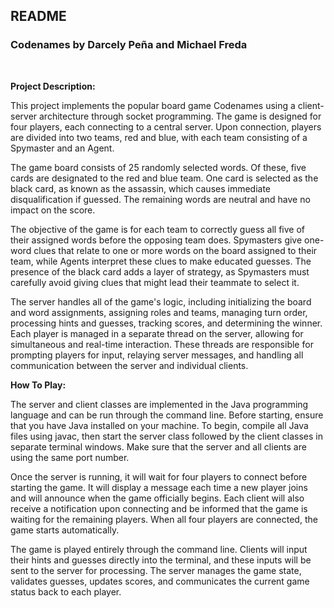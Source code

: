 ## README

### Codenames by Darcely Peña and Michael Freda
<br>

**Project Description:**

This project implements the popular board game Codenames using a client-server architecture through socket programming. The game is designed for four players, each connecting to a central server. Upon connection, players are divided into two teams, red and blue, with each team consisting of a Spymaster and an Agent.

The game board consists of 25 randomly selected words. Of these, five cards are designated to the red and blue team. One card is selected as the black card, as known as the assassin, which causes immediate disqualification if guessed. The remaining words are neutral and have no impact on the score.

The objective of the game is for each team to correctly guess all five of their assigned words before the opposing team does. Spymasters give one-word clues that relate to one or more words on the board assigned to their team, while Agents interpret these clues to make educated guesses. The presence of the black card adds a layer of strategy, as Spymasters must carefully avoid giving clues that might lead their teammate to select it.

The server handles all of the game's logic, including initializing the board and word assignments, assigning roles and teams, managing turn order, processing hints and guesses, tracking scores, and determining the winner. Each player is managed in a separate thread on the server, allowing for simultaneous and real-time interaction. These threads are responsible for prompting players for input, relaying server messages, and handling all communication between the server and individual clients.
<br>

**How To Play:**

The server and client classes are implemented in the Java programming language and can be run through the command line. Before starting, ensure that you have Java installed on your machine. To begin, compile all Java files using javac, then start the server class followed by the client classes in separate terminal windows. Make sure that the server and all clients are using the same port number.

Once the server is running, it will wait for four players to connect before starting the game. It will display a message each time a new player joins and will announce when the game officially begins. Each client will also receive a notification upon connecting and be informed that the game is waiting for the remaining players. When all four players are connected, the game starts automatically.

The game is played entirely through the command line. Clients will input their hints and guesses directly into the terminal, and these inputs will be sent to the server for processing. The server manages the game state, validates guesses, updates scores, and communicates the current game status back to each player.

